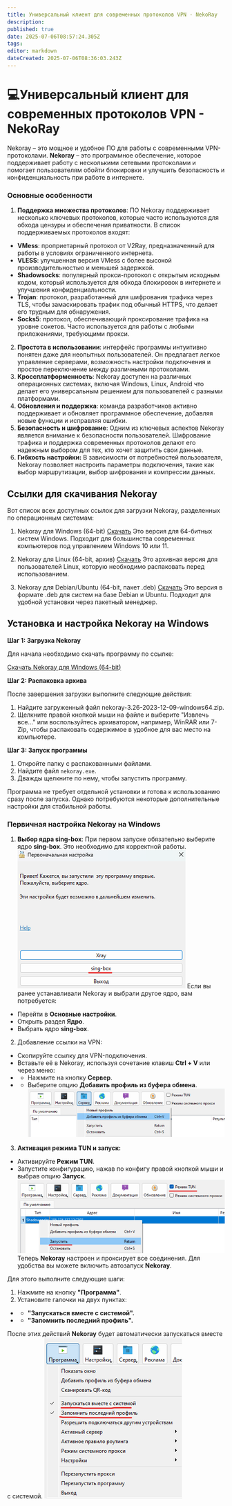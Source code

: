 ```yaml
---
title: Универсальный клиент для современных протоколов VPN - NekoRay
description: 
published: true
date: 2025-07-06T08:57:24.305Z
tags: 
editor: markdown
dateCreated: 2025-07-06T08:36:03.243Z
---
```


# 💻Универсальный клиент для современных протоколов VPN - NekoRay
Nekoray – это мощное и удобное ПО для работы с современными VPN-протоколами.
**Nekoray** – это программное обеспечение, которое поддерживает работу с несколькими сетевыми протоколами и помогает пользователям обойти блокировки и улучшить безопасность и конфиденциальность при работе в интернете.
### Основные особенности
1. **Поддержка множества протоколов**: ПО Nekoray поддерживает несколько ключевых протоколов, которые часто используются для обхода цензуры и обеспечения приватности. В список поддерживаемых протоколов входят:
- **VMess**: проприетарный протокол от V2Ray, предназначенный для работы в условиях ограниченного интернета.
- **VLESS**: улучшенная версия VMess с более высокой производительностью и меньшей задержкой.
- **Shadowsocks**: популярный прокси-протокол с открытым исходным кодом, который используется для обхода блокировок в интернете и улучшения конфиденциальности.
- **Trojan**: протокол, разработанный для шифрования трафика через TLS, чтобы замаскировать трафик под обычный HTTPS, что делает его трудным для обнаружения.
- **Socks5**: протокол, обеспечивающий проксирование трафика на уровне сокетов. Часто используется для работы с любыми приложениями, требующими прокси.
2. **Простота в использовании**: интерфейс программы интуитивно понятен даже для неопытных пользователей. Он предлагает легкое управление серверами, возможность настройки подключения и простое переключение между различными протоколами.
3. **Кроссплатформенность**: Nekoray доступен на различных операционных системах, включая Windows, Linux, Android  что делает его универсальным решением для пользователей с разными платформами.
4. **Обновления и поддержка**: команда разработчиков активно поддерживает и обновляет программное обеспечение, добавляя новые функции и исправляя ошибки.
5. **Безопасность и шифрование**: Одним из ключевых аспектов Nekoray является внимание к безопасности пользователей. Шифрование трафика и поддержка современных протоколов делают его надежным выбором для тех, кто хочет защитить свои данные.
6. **Гибкость настройки:** В зависимости от потребностей пользователя, Nekoray позволяет настроить параметры подключения, такие как выбор маршрутизации, выбор шифрования и компрессии данных.
## Ссылки для скачивания Nekoray
Вот список всех доступных ссылок для загрузки Nekoray, разделенных по операционным системам:
1. Nekoray для Windows (64-bit)
[Скачать](https://github.com/Mahdi-zarei/nekoray/releases/download/4.3.5/nekoray-4.3.5-2025-05-16-windows64.zip)
Это версия для 64-битных систем Windows. Подходит для большинства современных компьютеров под управлением Windows 10 или 11.

2. Nekoray для Linux (64-bit, архив)
[Скачать](https://github.com/Mahdi-zarei/nekoray/releases/download/4.3.5/nekoray-4.3.5-2025-05-16-linux64.zip)
Это архивная версия для пользователей Linux, которую необходимо распаковать перед использованием.

3. Nekoray для Debian/Ubuntu (64-bit, пакет .deb)
[Скачать](https://github.com/Mahdi-zarei/nekoray/releases/download/4.3.5/nekoray-4.3.5-2025-05-16-debian-x64.deb)
Это версия в формате .deb для систем на базе Debian и Ubuntu. Подходит для удобной установки через пакетный менеджер.
## Установка и настройка Nekoray на Windows
**Шаг 1: Загрузка Nekoray**

Для начала необходимо скачать программу по ссылке:

[Скачать Nekoray для Windows (64-bit)](https://github.com/Mahdi-zarei/nekoray/releases/download/4.3.5/nekoray-4.3.5-2025-05-16-windows64.zip)

**Шаг 2: Распаковка архива**

После завершения загрузки выполните следующие действия:

1. Найдите загруженный файл nekoray-3.26-2023-12-09-windows64.zip.
2. Щелкните правой кнопкой мыши на файле и выберите "Извлечь все…" или воспользуйтесь архиватором, например, WinRAR или 7-Zip, чтобы распаковать содержимое в удобное для вас место на компьютере.

**Шаг 3: Запуск программы**

1. Откройте папку с распакованными файлами.
2. Найдите файл `nekoray.exe`.
3. Дважды щелкните по нему, чтобы запустить программу.

Программа не требует отдельной установки и готова к использованию сразу после запуска. Однако потребуются некоторые дополнительные настройки для стабильной работы.

### Первичная настройка Nekoray на Windows
1. **Выбор ядра sing-box**:
При первом запуске обязательно выберите ядро **sing-box**. Это необходимо для корректной работы.
![image11.png](/image11.png)
Если вы ранее устанавливали Nekoray и выбрали другое ядро, вам потребуется:
- Перейти в **Основные настройки**.
- Открыть раздел **Ядро**.
- Выбрать ядро **sing-box**.

2. Добавление ссылки на VPN:
- Скопируйте ссылку для VPN-подключения.
- Вставьте её в Nekoray, используя сочетание клавиш **Ctrl + V** или через меню:
- - Нажмите на кнопку **Сервер**.
- - Выберите опцию **Добавить профиль из буфера обмена**.
![image2.png](/image2.png)

3. **Активация режима TUN и запуск:**
- Активируйте **Режим TUN**.
- Запустите конфигурацию, нажав по конфигу правой кнопкой мыши и выбрав опцию **Запуск**.
![image3.png](/image3.png)
Теперь **Nekoray** настроен и проксирует все соединения. Для удобства вы можете включить автозапуск **Nekoray**.

Для этого выполните следующие шаги:

1. Нажмите на кнопку **"Программа"**.
2. Установите галочки на двух пунктах:
- - **"Запускаться вместе с системой".**
- - **"Запомнить последний профиль".**

После этих действий **Nekoray** будет автоматически запускаться вместе с системой.
![image4.png](/image4.png)